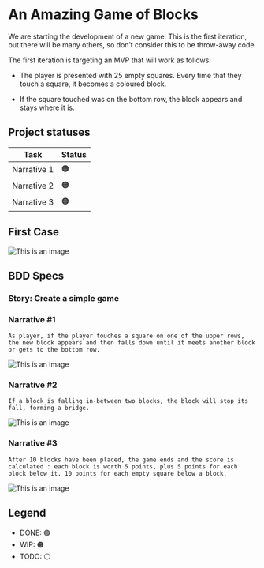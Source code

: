 # An Amazing Game of Blocks

We are starting the development of a new game. This is the first iteration, but there will be many others, so don’t consider this to be throw-away code.

The first iteration is targeting an MVP that will work as follows:

- The player is presented with 25 empty squares. Every time that they touch a square, it becomes a coloured block.

- If the square touched was on the bottom row, the block appears and stays where it is.

## Project statuses

| Task        | Status |
| ----------- | ------ |
| Narrative 1 | 🟠    |
| Narrative 2 | 🟠    |
| Narrative 3 | 🟠    |

## First Case

![This is an image](assets/first_case.png)

## BDD Specs

### Story: Create a simple game

### Narrative #1

```
As player, if the player touches a square on one of the upper rows, the new block appears and then falls down until it meets another block or gets to the bottom row.
```

![This is an image](assets/target_action_case.png)

### Narrative #2

```
If a block is falling in-between two blocks, the block will stop its fall, forming a bridge.
```

![This is an image](assets/block_falling_use_case.png)

### Narrative #3

```
After 10 blocks have been placed, the game ends and the score is calculated : each block is worth 5 points, plus 5 points for each block below it. 10 points for each empty square below a block.
```

![This is an image](assets/last_case.png)

## Legend

- DONE: 🟢
- WIP: 🟠
- TODO: ⚪️
